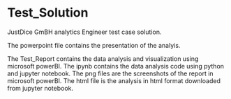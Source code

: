 # Test_Solution
JustDice GmBH analytics Engineer test case  solution.

The powerpoint file contains the presentation of the analyis.

The Test_Report contains the data analysis and visualization using microsoft powerBI.
The ipynb contains the data analysis code using python and jupyter notebook.
The png files are the screenshots of the report in microsoft powerBI.
The html file is the analysis in html format downloaded from jupyter notebook.
